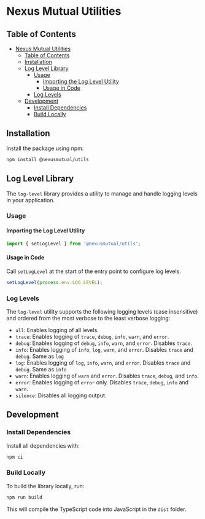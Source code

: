 # Nexus Mutual Utilities

## Table of Contents

- [Nexus Mutual Utilities](#nexus-mutual-utilities)
  - [Table of Contents](#table-of-contents)
  - [Installation](#installation)
  - [Log Level Library](#log-level-library)
    - [Usage](#usage)
      - [Importing the Log Level Utility](#importing-the-log-level-utility)
      - [Usage in Code](#usage-in-code)
    - [Log Levels](#log-levels)
  - [Development](#development)
    - [Install Dependencies](#install-dependencies)
    - [Build Locally](#build-locally)

## Installation

Install the package using npm:

```bash
npm install @nexusmutual/utils
```

## Log Level Library

The `log-level` library provides a utility to manage and handle logging levels in your application.

### Usage

#### Importing the Log Level Utility

```typescript
import { setLogLevel } from '@nexusmutual/utils';
```

#### Usage in Code

Call `setLogLevel` at the start of the entry point to configure log levels.

```typescript
setLogLevel(process.env.LOG_LEVEL);
```

### Log Levels

The `log-level` utility supports the following logging levels (case insensitive) and ordered from the most verbose to the least verbose logging:

- `all`: Enables logging of all levels.
- `trace`: Enables logging of `trace`, `debug`, `info`, `warn`, and `error`.
- `debug`: Enables logging of `debug`, `info`, `warn`, and `error`. Disables `trace`.
- `info`: Enables logging of `info`, `log`, `warn`, and `error`. Disables `trace` and `debug`. Same as `log`
- `log`: Enables logging of `log`, `info`, `warn`, and `error`. Disables `trace` and `debug`. Same as `info`
- `warn`: Enables logging of `warn` and `error`. Disables `trace`, `debug`, and `info`.
- `error`: Enables logging of `error` only. Disables `trace`, `debug`, `info` and `warn`. 
- `silence`: Disables all logging output.

## Development

### Install Dependencies

Install all dependencies with:

```bash
npm ci
```

### Build Locally

To build the library locally, run:

```bash
npm run build
```

This will compile the TypeScript code into JavaScript in the `dist` folder.
